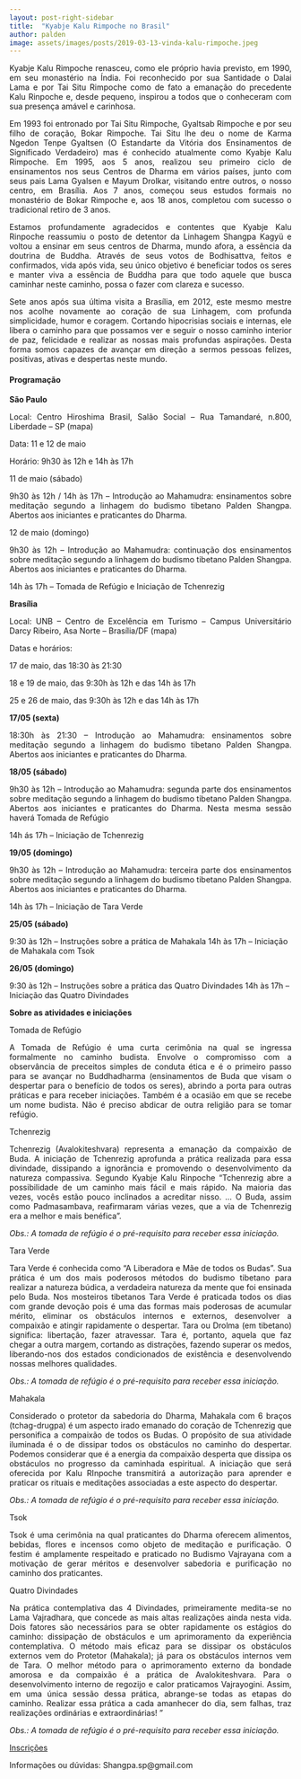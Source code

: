 ```yaml
---
layout: post-right-sidebar
title:  "Kyabje Kalu Rimpoche no Brasil"
author: palden
image: assets/images/posts/2019-03-13-vinda-kalu-rimpoche.jpeg
---
```


<p align="justify">Kyabje Kalu Rimpoche renasceu, como ele próprio havia previsto, em 1990, em seu monastério na Índia. Foi reconhecido por sua Santidade o Dalai Lama e por Tai Situ Rimpoche como de fato a emanação do precedente Kalu Rinpoche e, desde pequeno, inspirou a todos que o conheceram com sua presença amável e carinhosa.</p>

<p align="justify">Em 1993 foi entronado por Tai Situ Rimpoche, Gyaltsab Rimpoche e por seu filho de coração, Bokar Rimpoche. Tai Situ lhe deu o nome de Karma Ngedon Tenpe Gyaltsen (O Estandarte da Vitória dos Ensinamentos de Significado Verdadeiro) mas é conhecido atualmente como Kyabje Kalu Rimpoche. Em 1995, aos 5 anos, realizou seu primeiro ciclo de ensinamentos nos seus Centros de Dharma em vários países, junto com seus pais Lama Gyalsen e Mayum Drolkar, visitando entre outros, o nosso centro, em Brasília. Aos 7 anos, começou seus estudos formais no monastério de Bokar Rimpoche e, aos 18 anos, completou com sucesso o tradicional retiro de 3 anos.</p>

<p align="justify">Estamos profundamente agradecidos e contentes que Kyabje Kalu Rinpoche reassumiu o posto de detentor da Linhagem Shangpa Kagyü e voltou a ensinar em seus centros de Dharma, mundo afora, a essência da doutrina de Buddha. Através de seus votos de Bodhisattva, feitos e confirmados, vida após vida, seu único objetivo é beneficiar todos os seres e manter viva a essência de Buddha para que todo aquele que busca caminhar neste caminho, possa o fazer com clareza e sucesso.</p>

<p align="justify">Sete anos após sua última visita a Brasília, em 2012, este mesmo mestre nos acolhe novamente ao coração de sua Linhagem, com profunda simplicidade, humor e coragem. Cortando hipocrisias sociais e internas, ele libera o caminho para que possamos ver e seguir o nosso caminho interior de paz, felicidade e realizar as nossas mais profundas aspirações. Desta forma somos capazes de avançar em direção a sermos pessoas felizes, positivas, ativas e despertas neste mundo.</p>

#### Programação

**São Paulo**

<p align="justify">Local: Centro Hiroshima Brasil, Salão Social – Rua Tamandaré, n.800, Liberdade – SP (mapa)</p>
<p align="justify">Data: 11 e 12 de maio</p>
<p align="justify">Horário: 9h30 às 12h e 14h às 17h</p>
<p align="justify">11 de maio (sábado)</p>

<p align="justify">9h30 às 12h / 14h às 17h – Introdução ao Mahamudra: ensinamentos sobre meditação segundo a linhagem do budismo tibetano Palden Shangpa. Abertos aos iniciantes e praticantes do Dharma.</p>
<p align="justify">12 de maio (domingo)</p>

<p align="justify">9h30 às 12h – Introdução ao Mahamudra: continuação dos ensinamentos sobre meditação segundo a linhagem do budismo tibetano Palden Shangpa. Abertos aos iniciantes e praticantes do Dharma.</p>
<p align="justify">14h às 17h –  Tomada de Refúgio e Iniciação de Tchenrezig</p>

**Brasília**

<p align="justify">Local: UNB – Centro de Excelência em Turismo – Campus Universitário Darcy Ribeiro, Asa Norte – Brasília/DF (mapa)</p>
<p align="justify">Datas e horários:</p>
<p align="justify">17 de maio, das 18:30 às 21:30</p>
<p align="justify">18 e 19 de maio, das 9:30h às 12h e das 14h às 17h</p>
<p align="justify">25 e 26 de maio, das 9:30h às 12h e das 14h às 17h</p>

<b>17/05 (sexta)</b>

<p align="justify">18:30h às 21:30 – Introdução ao Mahamudra: ensinamentos sobre meditação segundo a linhagem do budismo tibetano Palden Shangpa. Abertos aos iniciantes e praticantes do Dharma.</p>

<b>18/05 (sábado)</b>

<p align="justify">9h30 às 12h – Introdução ao Mahamudra: segunda parte dos ensinamentos sobre meditação segundo a linhagem do budismo tibetano Palden Shangpa. Abertos aos iniciantes e praticantes do Dharma. Nesta mesma sessão haverá Tomada de Refúgio</p>
14h ás 17h –  Iniciação de Tchenrezig

<b>19/05 (domingo)</b>

<p align="justify">9h30 às 12h – Introdução ao Mahamudra: terceira parte dos ensinamentos sobre meditação segundo a linhagem do budismo tibetano Palden Shangpa. Abertos aos iniciantes e praticantes do Dharma.</p>
14h às 17h – Iniciação de Tara Verde

<b>25/05 (sábado)</b>

9:30 às 12h – Instruções sobre a prática de Mahakala
14h às 17h –  Iniciação de Mahakala com Tsok

<b>26/05 (domingo)</b>

9:30 às 12h – Instruções sobre a prática das Quatro Divindades
14h às 17h – Iniciação das Quatro Divindades


**Sobre as atividades e iniciações**

Tomada de Refúgio

<p align="justify">A Tomada de Refúgio é uma curta cerimônia na qual se ingressa formalmente no caminho budista. Envolve o compromisso com a observância de preceitos simples de conduta ética e é o primeiro passo para se avançar no Buddhadharma (ensinamentos de Buda que visam o despertar para o benefício de todos os seres), abrindo a porta para outras práticas e para receber iniciações. Também é a ocasião em que se recebe um nome budista. Não é preciso abdicar de outra religião para se tomar refúgio.</p>

Tchenrezig

<p align="justify">Tchenrezig (Avalokiteshvara) representa a emanação da compaixão de Buda. A iniciação de Tchenrezig aprofunda a prática realizada para essa divindade, dissipando a ignorância e promovendo o desenvolvimento da natureza compassiva. Segundo Kyabje Kalu Rinpoche “Tchenrezig abre a possibilidade de um caminho mais fácil e mais rápido. Na maioria das vezes, vocês estão pouco inclinados a acreditar nisso. … O Buda, assim como Padmasambava, reafirmaram várias vezes, que a via de Tchenrezig era a melhor e mais benéfica”.</p>

<i>Obs.: A tomada de refúgio é o pré-requisito para receber essa iniciação.</i>

Tara Verde

<p align="justify">Tara Verde é conhecida como “A Liberadora e Mãe de todos os Budas”. Sua prática é um dos mais poderosos métodos do budismo tibetano para realizar a natureza búdica, a verdadeira natureza da mente que foi ensinada pelo Buda. Nos mosteiros tibetanos Tara Verde é praticada todos os dias com grande devoção pois é uma das formas mais poderosas de acumular mérito, eliminar os obstáculos internos e externos, desenvolver a compaixão e atingir rapidamente o despertar. Tara ou Drolma (em tibetano) significa: libertação, fazer atravessar. Tara é, portanto, aquela que faz chegar a outra margem, cortando as distrações, fazendo superar os medos, liberando-nos dos estados condicionados de existência e desenvolvendo nossas melhores qualidades.</p>

<i>Obs.: A tomada de refúgio é o pré-requisito para receber essa iniciação.</i>

Mahakala

<p align="justify">Considerado o protetor da sabedoria do Dharma, Mahakala com 6 braços (tchag-drugpa) é um aspecto irado emanado do coração de Tchenrezig que personifica a compaixão de todos os Budas. O propósito de sua atividade iluminada é o de dissipar todos os obstáculos no caminho do despertar. Podemos considerar que é a energia da compaixão desperta que dissipa os obstáculos no progresso da caminhada espiritual. A iniciação que será oferecida por Kalu RInpoche transmitirá a autorização para aprender e praticar os rituais e meditações associadas a este aspecto do despertar.</p>

<i>Obs.: A tomada de refúgio é o pré-requisito para receber essa iniciação.</i>

Tsok

<p align="justify">Tsok é uma cerimônia na qual praticantes do Dharma oferecem alimentos, bebidas, flores e incensos como objeto de meditação e purificação. O festim é amplamente respeitado e praticado no Budismo Vajrayana com a motivação de gerar méritos e desenvolver sabedoria e purificação no caminho dos praticantes.</p>

Quatro Divindades

<p align="justify">Na prática contemplativa das 4 Divindades, primeiramente medita-se no Lama Vajradhara, que concede as mais altas realizações ainda nesta vida. Dois fatores são necessários para se obter rapidamente os estágios do caminho: dissipação de obstáculos e um aprimoramento da experiência contemplativa. O método mais eficaz para se dissipar os obstáculos externos vem do Protetor (Mahakala); já para os obstáculos internos vem de Tara. O melhor método para o aprimoramento externo da bondade amorosa e da compaixão é a prática de Avalokiteshvara. Para o desenvolvimento interno de regozijo e calor praticamos Vajrayogini. Assim, em uma única sessão dessa prática, abrange-se todas as etapas do caminho. Realizar essa prática a cada amanhecer do dia, sem falhas, traz realizações ordinárias e extraordinárias! ”</p>

<i>Obs.: A tomada de refúgio é o pré-requisito para receber essa iniciação.</i>

<a href="https://kalu.org.br/loja">Inscrições</a>

<p align="justify">Informações ou dúvidas: Shangpa.sp@gmail.com</p>
